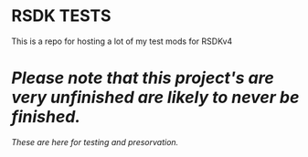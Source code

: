 # RSDK TESTS
 This is a repo for hosting a lot of my test mods for RSDKv4
# *Please note that this project's are very unfinished are likely to never be finished.*
*These are here for testing and presorvation.*